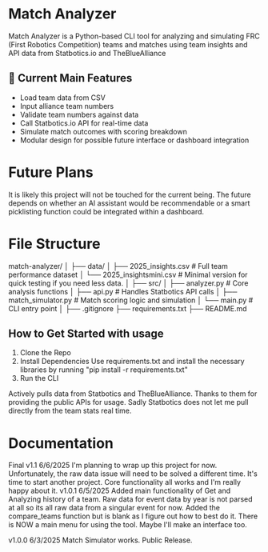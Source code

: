 # Match Analyzer

Match Analyzer is a Python-based CLI tool for analyzing and simulating FRC (First Robotics Competition) teams and matches using team insights and API data from Statbotics.io and TheBlueAlliance

## 🔧 Current Main Features

- Load team data from CSV
- Input alliance team numbers
- Validate team numbers against data
- Call Statbotics.io API for real-time data
- Simulate match outcomes with scoring breakdown
- Modular design for possible future interface or dashboard integration

# Future Plans
It is likely this project will not be touched for the current being. The future depends on whether an AI assistant would be recommendable or a smart picklisting function could be integrated within a dashboard.

# File Structure
match-analyzer/
│
├── data/
│ ├── 2025_insights.csv # Full team performance dataset
│ └── 2025_insightsmini.csv # Minimal version for quick testing if you need less data.
│
├── src/
│ ├── analyzer.py # Core analysis functions
│ ├── api.py # Handles Statbotics API calls
│ ├── match_simulator.py # Match scoring logic and simulation
│ └── main.py # CLI entry point
│
├── .gitignore
├── requirements.txt
├── README.md

## How to Get Started with usage
1. Clone the Repo
2. Install Dependencies
    Use requirements.txt and install the necessary libraries by running
    "pip install -r requirements.txt"
3. Run the CLI

Actively pulls data from Statbotics and TheBlueAlliance. Thanks to them for providing the public APIs for usage. Sadly Statbotics does not let me pull directly from the team stats real time.

# Documentation
Final v1.1 6/6/2025
I'm planning to wrap up this project for now. Unfortunately, the raw data issue will need to be solved a different time. It's time to start another project. Core functionality all works and I'm really happy about it.
v1.0.1 6/5/2025
Added main functionality of Get and Analyzing history of a team. Raw data for event data by year is not parsed at all so its all raw data from a singular event for now. Added the compare_teams function but is blank as I figure out how to best do it. There is NOW a main menu for using the tool. Maybe I'll make an interface too.


v1.0.0 6/3/2025
Match Simulator works. Public Release.
